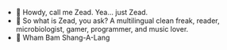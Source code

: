 - 👋 Howdy, call me Zead. Yea... just Zead.
- 👀 So what is Zead, you ask? A multilingual clean freak, reader, microbiologist, gamer, programmer, and music lover.
- 🌱 Wham Bam Shang-A-Lang

<!---
Zead456/Zead456 is a ✨ special ✨ repository because its `README.md` (this file) appears on your GitHub profile.
You can click the Preview link to take a look at your changes.
--->
